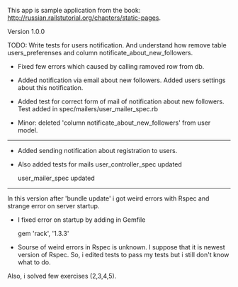 This app is sample application from the book:
http://russian.railstutorial.org/chapters/static-pages.

Version 1.0.0

TODO: Write tests for users notification. And understand how remove table users_preferenses
and column notificate_about_new_followers.

 - Fixed few errors which caused by calling ramoved row from db.

 - Added notification via email about new followers.
    Added users settings about this notification.

 - Added test for correct form of mail of notification about new followers.
    Test added in spec/mailers/user_mailer_spec.rb

 - Minor: deleted 'column notificate_about_new_followers' from user model.

------------------------------------------------------------------------------

 - Added sending notification about registration to users.

 - Also added tests for mails
    user_controller_spec updated

    user_mailer_spec updated


------------------------------------------------------------------------------

In this version after 'bundle update' i got weird errors with Rspec and strange error on server startup.

 - I fixed error on startup by adding in Gemfile

    gem 'rack', '1.3.3'

 - Sourse of weird errors in Rspec is unknown. I suppose that it is newest version of Rspec. So, i edited tests to
  pass my tests but i still don't know what to do.

Also, i solved few exercises (2,3,4,5).